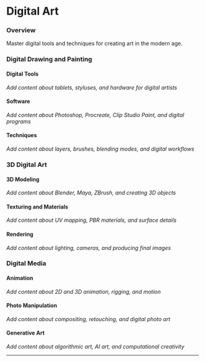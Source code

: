 # Digital Art

### Overview

Master digital tools and techniques for creating art in the modern age.

### Digital Drawing and Painting

#### Digital Tools
*Add content about tablets, styluses, and hardware for digital artists*

#### Software
*Add content about Photoshop, Procreate, Clip Studio Paint, and digital programs*

#### Techniques
*Add content about layers, brushes, blending modes, and digital workflows*

### 3D Digital Art

#### 3D Modeling
*Add content about Blender, Maya, ZBrush, and creating 3D objects*

#### Texturing and Materials
*Add content about UV mapping, PBR materials, and surface details*

#### Rendering
*Add content about lighting, cameras, and producing final images*

### Digital Media

#### Animation
*Add content about 2D and 3D animation, rigging, and motion*

#### Photo Manipulation
*Add content about compositing, retouching, and digital photo art*

#### Generative Art
*Add content about algorithmic art, AI art, and computational creativity*

---
